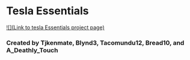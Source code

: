 # Tesla Essentials
[![](Link to tesla Essentials project page)](https://minecraft.curseforge.com/projects/tesla-essentials)
### Created by Tjkenmate, Blynd3, Tacomundu12, Bread10, and A_Deathly_Touch


